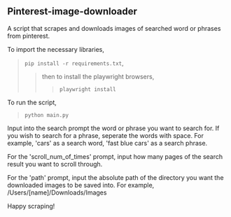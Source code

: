 ## Pinterest-image-downloader

A script that scrapes and downloads images of searched word or phrases from pinterest.

To import the necessary libraries, 
> ```pip install -r requirements.txt```,
>> then to install the playwright browsers,
>>> ```playwright install```

To run the script, 
> ```python main.py```

Input into the search prompt the word or phrase you want to search for. If you wish to search for a phrase, seperate the words with space. For example, 'cars' as a search word, 'fast blue cars' as a search phrase.

For the 'scroll_num_of_times' prompt, input how many pages of the search result you want to scroll through.

For the 'path' prompt, input the absolute path of the directory you want the downloaded images to be saved into. For example, /Users/[name]/Downloads/Images

Happy scraping!